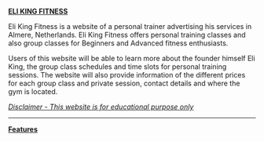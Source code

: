 <u>**ELI KING FITNESS**</u>

Eli King Fitness is a website of a personal trainer advertising his services in Almere, Netherlands. Eli King Fitness offers personal training classes and also group classes for Beginners and Advanced fitness enthusiasts.

Users of this website will be able to learn more about the founder himself Eli King, the group class schedules and time slots for personal training sessions. The website will also provide information of the different prices for each group class and private session, contact details and where the gym is located.


<u>*Disclaimer - This website is for educational purpose only*</u>
<hr>

<u>**Features**</u>





